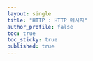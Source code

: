 ```yaml
---
layout: single
title: "HTTP : HTTP 메시지"
author_profile: false
toc: true
toc_sticky: true
published: true
---
```



